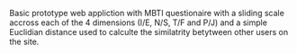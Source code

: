 Basic prototype web appliction with MBTI questionaire with a sliding scale accross each of the 4 dimensions (I/E, N/S, T/F and P/J) and a simple Euclidian distance used to calculte the similatrity betytween other 
users on the site. 
